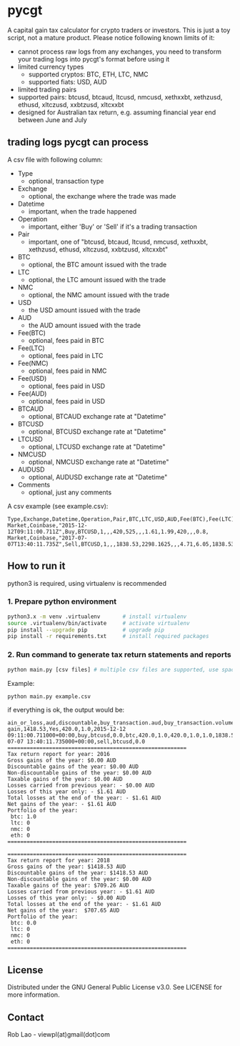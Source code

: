 # pycgt

A capital gain tax calculator for crypto traders or investors. This is just a toy script, not a mature product. Please notice following known limits of it:

- cannot process raw logs from any exchanges, you need to transform your trading logs into pycgt's format before using it
- limited currency types
  - supported cryptos: BTC, ETH, LTC, NMC
  - supported fiats: USD, AUD
- limited trading pairs
- supported pairs: btcusd, btcaud, ltcusd, nmcusd, xethxxbt, xethzusd, ethusd, xltczusd, xxbtzusd, xltcxxbt
- designed for Australian tax return, e.g. assuming financial year end between June and July

## trading logs pycgt can process

A csv file with following column:

- Type
  - optional, transaction type
- Exchange
  - optional, the exchange where the trade was made
- Datetime
  - important, when the trade happened
- Operation
  - important, either 'Buy' or 'Sell' if it's a trading transaction
- Pair
  - important, one of "btcusd, btcaud, ltcusd, nmcusd, xethxxbt, xethzusd, ethusd, xltczusd, xxbtzusd, xltcxxbt"
- BTC
  - optional, the BTC amount issued with the trade
- LTC
  - optional, the LTC amount issued with the trade
- NMC
  - optional, the NMC amount issued with the trade
- USD
  - the USD amount issued with the trade
- AUD
  - the AUD amount issued with the trade
- Fee(BTC)
  - optional, fees paid in BTC
- Fee(LTC)
  - optional, fees paid in LTC
- Fee(NMC)
  - optional, fees paid in NMC
- Fee(USD)
  - optional, fees paid in USD
- Fee(AUD)
  - optional, fees paid in USD
- BTCAUD
  - optional, BTCAUD exchange rate at "Datetime"
- BTCUSD
  - optional, BTCUSD exchange rate at "Datetime"
- LTCUSD
  - optional, LTCUSD exchange rate at "Datetime"
- NMCUSD
  - optional, NMCUSD exchange rate at "Datetime"
- AUDUSD
  - optional, AUDUSD exchange rate at "Datetime"
- Comments
  - optional, just any comments

A csv example (see example.csv):

```csv
Type,Exchange,Datetime,Operation,Pair,BTC,LTC,USD,AUD,Fee(BTC),Fee(LTC),Fee(USD),Fee(AUD),BTCUSD,LTCUSD,LTCBTC,AUDUSD,Comments
Market,Coinbase,"2015-12-12T09:11:00.711Z",Buy,BTCUSD,1,,,420,525,,,1.61,1.99,420,,,0.8,
Market,Coinbase,"2017-07-07T13:40:11.735Z",Sell,BTCUSD,1,,,1838.53,2298.1625,,,4.71,6.05,1838.53,,,0.8,
```

## How to run it

python3 is required, using virtualenv is recommended

### 1. Prepare python environment

```sh
python3.x -m venv .virtualenv       # install virtualenv
source .virtualenv/bin/activate     # activate virtualenv
pip install --upgrade pip           # upgrade pip
pip install -r requirements.txt     # install required packages
```

### 2. Run command to generate tax return statements and reports

```sh
python main.py [csv files] # multiple csv files are supported, use space to seperate them
```

Example:

```sh
python main.py example.csv
```

if everything is ok, the output would be:

```log
ain_or_loss,aud,discountable,buy_transaction.aud,buy_transaction.volume,buy_transaction.datetime,buy_transaction.operation,buy_transaction.pair,buy_transaction.usd,position.asset,position.aud,position.initial_volume,position.price,position.volume,matched,sell_transaction.aud,sell_transaction.volume,sell_transaction.datetime,sell_transaction.operation,sell_transaction.pair,sell_transaction.usd
gain,1418.53,Yes,420.0,1.0,2015-12-12 09:11:00.711000+00:00,buy,btcusd,0.0,btc,420.0,1.0,420.0,1.0,1.0,1838.53,1.0,2017-07-07 13:40:11.735000+00:00,sell,btcusd,0.0
========================================================
Tax return report for year: 2016
Gross gains of the year: $0.00 AUD
Discountable gains of the year: $0.00 AUD
Non-discountable gains of the year: $0.00 AUD
Taxable gains of the year: $0.00 AUD
Losses carried from previous year: - $0.00 AUD
Losses of this year only: - $1.61 AUD
Total losses at the end of the year: - $1.61 AUD
Net gains of the year: - $1.61 AUD
Portfolio of the year:
 btc: 1.0
 ltc: 0
 nmc: 0
 eth: 0
========================================================

========================================================
Tax return report for year: 2018
Gross gains of the year: $1418.53 AUD
Discountable gains of the year: $1418.53 AUD
Non-discountable gains of the year: $0.00 AUD
Taxable gains of the year: $709.26 AUD
Losses carried from previous year: - $1.61 AUD
Losses of this year only: - $0.00 AUD
Total losses at the end of the year: - $1.61 AUD
Net gains of the year:  $707.65 AUD
Portfolio of the year:
 btc: 0.0
 ltc: 0
 nmc: 0
 eth: 0
========================================================
```

## License

Distributed under the GNU General Public License v3.0. See LICENSE for more information.

## Contact

Rob Lao - viewpl(at)gmail(dot)com
